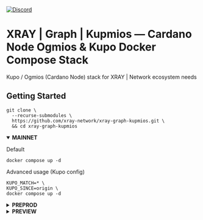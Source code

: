 <a href="https://discord.gg/WhZmm46APN">
  <img alt="Discord" src="https://img.shields.io/discord/852538978946383893?style=for-the-badge&logo=discord&label=Discord&labelColor=%231940ED&color=%233FCB9B">
</a>

# XRAY | Graph | Kupmios — Cardano Node Ogmios & Kupo Docker Compose Stack

Kupo / Ogmios (Cardano Node) stack for XRAY | Network ecosystem needs

## Getting Started
``` console
git clone \
  --recurse-submodules \
  https://github.com/xray-network/xray-graph-kupmios.git \
  && cd xray-graph-kupmios
```

<details open>
  <summary><b>MAINNET</b></summary>

Default

``` console
docker compose up -d
```

Advanced usage (Kupo config)

``` console
KUPO_MATCH=* \
KUPO_SINCE=origin \
docker compose up -d
```

</details>
  
<details>
  <summary><b>PREPROD</b></summary>

Default

``` console
NETWORK=preprod docker compose up -d
```

Advanced usage (Kupo config, ports mapping, containers name change)

``` console
NETWORK=preprod \
KUPO_MATCH=* \
KUPO_SINCE=origin \
CARDANO_NODE_PORT=3001 \
OGMIOS_PORT=1338 \
KUPO_PORT=1443 \
docker compose -p preprod up -d
```

</details>

  
<details>
  <summary><b>PREVIEW</b></summary>

Default

``` console
NETWORK=preview docker compose up -d
```

Advanced usage (Kupo config, ports mapping, containers name change)

``` console
NETWORK=preview \
KUPO_MATCH=* \
KUPO_SINCE=origin \
CARDANO_NODE_PORT=3002 \
OGMIOS_PORT=1339 \
KUPO_PORT=1444 \
docker compose -p preview up -d --build
```

</details>
